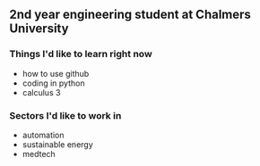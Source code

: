## 2nd year engineering student at Chalmers University

### Things I'd like to learn right now
* how to use github
* coding in python
* calculus 3

### Sectors I'd like to work in
* automation
* sustainable energy
* medtech
